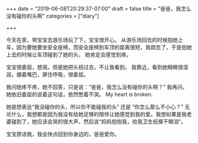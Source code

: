 +++
date = "2019-06-08T20:29:37-07:00"
draft = false
title = "爸爸，我怎么没有碰你的头啊"
categories = ["diary"]

+++

今天在家，带宝宝去游乐场玩了下，宝宝很开心。 从游乐场回去的时候抱她上车，因为要她要坐安全座椅，而安全座椅到车顶的距离很短，我疏忽了，于是抱她上去的时候让车顶碰到了她的头， 她肯定会感觉到疼。

宝宝很委屈，想哭。但是她把头扭过去，不让我看到。 我靠近，看到她眼睛很湿润，绷着嘴巴，屏住呼吸，很委屈。

我问她疼不疼，她不回答，只是说：“爸爸，我怎么没有碰你的头啊？” 我再问，她依旧委屈的说着这句话，依然憋着不哭。 My heart is broken.

她是想表达“我没碰你的头，所以你不能碰我的头” 还是 “你怎么那么不小心？” 无论什么，我想都是因为我没有给她足够的陪伴让她感觉到我的爱。我想如果是我老婆碰到了，她应该会哭的很大声，然后说“妈妈抱抱我，给我卫生纸搽干眼泪”。 

宝宝原谅我，我会快点回到你身边的，爸爸爱你。

